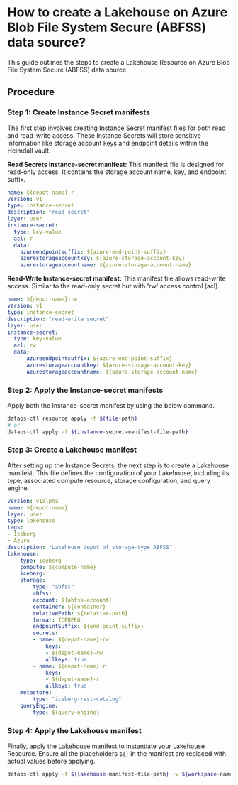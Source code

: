 # How to create a Lakehouse on Azure Blob File System Secure (ABFSS) data source?

This guide outlines the steps to create a Lakehouse Resource on Azure Blob File System Secure (ABFSS) data source.

## Procedure

### **Step 1: Create Instance Secret manifests**

The first step involves creating Instance Secret manifest files for both read and read-write access. These Instance Secrets will store sensitive information like storage account keys and endpoint details within the Heimdall vault.

**Read Secrets Instance-secret manifest:** This manifest file is designed for read-only access. It contains the storage account name, key, and endpoint suffix.

```yaml
name: ${depot name}-r
version: v1
type: instance-secret
description: "read secret"
layer: user
instance-secret:
  type: key-value
  acl: r
  data:
    azureendpointsuffix: ${azure-end-point-suffix}
    azurestorageaccountkey: ${azure-storage-account-key}
    azurestorageaccountname: ${azure-storage-account-name}
```

**Read-Write Instance-secret manifest:** This manifest file allows read-write access. Similar to the read-only secret but with 'rw' access control (acl).

```yaml
name: ${depot-name}-rw
version: v1
type: instance-secret
description: "read-write secret"
layer: user
instance-secret:
  type: key-value
  acl: rw
  data:
	  azureendpointsuffix: ${azure-end-point-suffix}
	  azurestorageaccountkey: ${azure-storage-account-key}
	  azurestorageaccountname: ${azure-storage-account-name}
```

### **Step 2: Apply the Instance-secret manifests**

Apply both the Instance-secret manifest by using the below command.

```bash
dataos-ctl resource apply -f ${file-path}
# or
dataos-ctl apply -f ${instance-secret-manifest-file-path}
```

### **Step 3: Create a Lakehouse manifest**

After setting up the Instance Secrets, the next step is to create a Lakehouse manifest. This file defines the configuration of your Lakehouse, including its type, associated compute resource, storage configuration, and query engine.

```yaml
version: v1alpha
name: ${depot-name}
layer: user
type: lakehouse
tags:
- Iceberg
- Azure
description: "Lakehouse depot of storage-type ABFSS"
lakehouse:
	type: iceberg
	compute: ${compute-name}
	iceberg:
    storage:
	    type: "abfss"
	    abfss:
        account: ${abfss-account}
        container: ${container}
        relativePath: ${relative-path}
        format: ICEBERG
        endpointSuffix: ${end-point-suffix}
	    secrets:
        - name: ${depot-name}-rw
	        keys:
            - ${depot-name}-rw
	        allkeys: true    
        - name: ${depot-name}-r
	        keys:
            - ${depot-name}-r
	        allkeys: true 
    metastore:
	    type: "iceberg-rest-catalog"
    queryEngine:
	    type: ${query-engine}
```

### **Step 4: Apply the Lakehouse manifest**

Finally, apply the Lakehouse manifest to instantiate your Lakehouse Resource. Ensure all the placeholders `${}` in the manifest are replaced with actual values before applying.

```bash
dataos-ctl apply -f ${lakehouse-manifest-file-path} -w ${workspace-name}
```